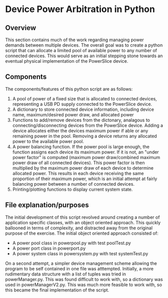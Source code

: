 # Device Power Arbitration in Python

## Overview

This section contains much of the work regarding managing power demands between multiple devices. The overall goal was to create a python script that can allocate a limited pool of available power to any number of connected devices. This would serve as an initial stepping stone towards an eventual physical implementation of the PowerSlice device.

## Components

The components/features of this python script are as follows:

1. A pool of power of a fixed size that is allocated to connected devices, representing a USB PD supply connected to the PowerSlice device.
2. A dictionary to store connected device information, including device name, maximum/desired power draw, and allocated power
3. Functions to add/remove devices from the dictonary, analagous to connecting/disconnecting devices from the PowerSlice device. Adding a device allocates either the devices maximum power if able or any remaining power in the pool. Removing a device returns any allocated power to the available power pool.
4. A power balancing function. If the power pool is large enough, the function assigns each device its maximum power. If it is not, an "under power factor" is computed (maximum power draw/combined maximum power draw of all connected devices). This power factor is then multiplied by the maximum power draw of each device to determine allocated power. This results in each device receiving the same proportion of their maximum power, which is an initial attempt at fairly balancing power between a number of connected devices.
5. Printing/plotting functions to display current system state.

## File explanation/purposes

The initial development of this script revolved around creating a number of application specific classes, with an object oriented approach. This quickly ballooned in terms of complexity, and distracted away from the original purpose of the exercise. The initial object oriented approach consisted of:

- A power pool class in powerpool.py with test poolTest.py
- A power port class in powerport.py
- A power system class in powersystem.py with test systemTest.py

On a second attempt, a simpler device management scheme allowing the program to be self contained in one file was atttempted. Initially, a more rudimentary data structure with a list of tuples was tried in powerManager.py. This was found difficult to work with, so a dictionary was used in powerManagerV2.py. This was much more feasible to work with, so this became the final implementation of the script.
